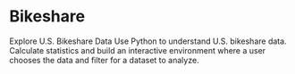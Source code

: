 # Bikeshare

Explore U.S. Bikeshare Data
Use Python to understand U.S. bikeshare data. Calculate statistics and build an interactive environment where a user chooses the data and filter for a dataset to analyze.
